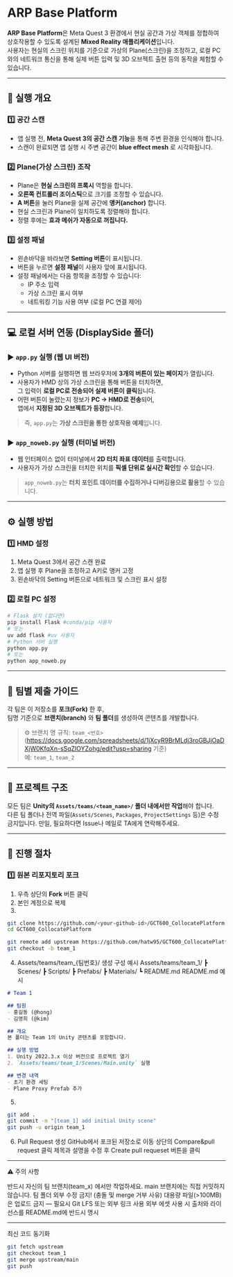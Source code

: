 # ARP Base Platform

**ARP Base Platform**은 Meta Quest 3 환경에서 현실 공간과 가상 객체를 정합하여 상호작용할 수 있도록 설계된 **Mixed Reality 애플리케이션**입니다.  
사용자는 현실의 스크린 위치를 기준으로 가상의 Plane(스크린)을 조정하고, 로컬 PC와의 네트워크 통신을 통해 실제 버튼 입력 및 3D 오브젝트 출현 등의 동작을 체험할 수 있습니다.

---

## 🏁 실행 개요

### 1️⃣ 공간 스캔
- 앱 실행 전, **Meta Quest 3의 공간 스캔 기능**을 통해 주변 환경을 인식해야 합니다.
- 스캔이 완료되면 앱 실행 시 주변 공간이 **blue effect mesh** 로 시각화됩니다.

### 2️⃣ Plane(가상 스크린) 조작
- Plane은 **현실 스크린의 프록시** 역할을 합니다.
- **오른쪽 컨트롤러 조이스틱**으로 크기를 조정할 수 있습니다.
- **A 버튼**을 눌러 Plane을 실제 공간에 **앵커(anchor)** 합니다.
- 현실 스크린과 Plane이 일치하도록 정렬해야 합니다.
- 정렬 후에는 **효과 메쉬가 자동으로 꺼집니다.**

### 3️⃣ 설정 패널
- 왼손바닥을 바라보면 **Setting 버튼**이 표시됩니다.  
- 버튼을 누르면 **설정 패널**이 사용자 앞에 표시됩니다.
- 설정 패널에서는 다음 항목을 조정할 수 있습니다:
  - IP 주소 입력  
  - 가상 스크린 표시 여부  
  - 네트워킹 기능 사용 여부 (로컬 PC 연결 제어)

---

## 💻 로컬 서버 연동 (DisplaySide 폴더)

### ▶ `app.py` 실행 (웹 UI 버전)
- Python 서버를 실행하면 웹 브라우저에 **3개의 버튼이 있는 페이지**가 열립니다.
- 사용자가 HMD 상의 가상 스크린을 통해 버튼을 터치하면,  
  그 입력이 **로컬 PC로 전송되어 실제 버튼이 클릭**됩니다.
- 어떤 버튼이 눌렸는지 정보가 **PC → HMD로 전송**되어,  
  앱에서 **지정된 3D 오브젝트가 등장**합니다.

> 즉, `app.py`는 **가상 스크린을 통한 상호작용 예제**입니다.

### ▶ `app_noweb.py` 실행 (터미널 버전)
- 웹 인터페이스 없이 터미널에서 **2D 터치 좌표 데이터**를 출력합니다.
- 사용자가 가상 스크린을 터치한 위치를 **픽셀 단위로 실시간 확인**할 수 있습니다.

> `app_noweb.py`는 **터치 포인트 데이터를 수집하거나 디버깅용으로 활용**할 수 있습니다.

---

## ⚙️ 실행 방법

### 1️⃣ HMD 설정
1. Meta Quest 3에서 공간 스캔 완료  
2. 앱 실행 후 Plane을 조정하고 A키로 앵커 고정  
3. 왼손바닥의 Setting 버튼으로 네트워크 및 스크린 표시 설정

### 2️⃣ 로컬 PC 설정
```bash
# Flask 설치 (없다면)
pip install Flask #conda/pip 사용자
# 또는
uv add flask #uv 사용자
# Python 서버 실행
python app.py
# 또는
python app_noweb.py
```

---

## 🧩 팀별 제출 가이드

각 팀은 이 저장소를 **포크(Fork)** 한 후,  
팀명 기준으로 **브랜치(branch)** 와 **팀 폴더**를 생성하여 콘텐츠를 개발합니다.

> ⚙️ 브랜치 명 규칙: `team_<번호>` (https://docs.google.com/spreadsheets/d/1jXcyR9BrMLdj3roGBJjOaDXjW0KfqXn-sSqZlOYZohg/edit?usp=sharing 기준)  
> 예: `team_1`, `team_2`

---

## 📂 프로젝트 구조

모든 팀은 **Unity의 `Assets/teams/<team_name>/` 폴더 내에서만 작업**해야 합니다.  
다른 팀 폴더나 전역 파일(`Assets/Scenes`, `Packages`, `ProjectSettings` 등)은 수정 금지입니다. 만일, 필요하다면 Issue나 메일로 TA에게 연락해주세요. 

---

## 🚀 진행 절차

### 1️⃣ 원본 리포지토리 포크
1. 우측 상단의 **Fork** 버튼 클릭  
2. 본인 계정으로 복제
3.
```bash
git clone https://github.com/<your-github-id>/GCT600_CollocatePlatform.git
cd GCT600_CollocatePlatform

git remote add upstream https://github.com/hatw95/GCT600_CollocatePlatform.git
git checkout -b team_1
```
4. Assets/teams/team_{팀번호}/ 생성
구성 예시
Assets/teams/team_1/
 ┣ Scenes/
 ┣ Scripts/
 ┣ Prefabs/
 ┣ Materials/
 ┗ README.md
README.md 예시
```markdown
# Team 1

## 팀원
- 홍길동 (@hong)
- 김영희 (@kim)

## 개요
본 폴더는 Team 1의 Unity 콘텐츠를 포함합니다.

## 실행 방법
1. Unity 2022.3.x 이상 버전으로 프로젝트 열기  
2. `Assets/teams/team_1/Scenes/Main.unity` 실행

## 변경 내역
- 초기 환경 세팅
- Plane Proxy Prefab 추가
```
5.
```bash
git add .
git commit -m "[team_1] add initial Unity scene"
git push -u origin team_1
```

6. Pull Request 생성
GitHub에서 포크된 저장소로 이동
상단의 Compare&pull request 클릭
제목과 설명을 수정 후 Create pull requeset 버튼을 클릭

---

⚠️ 주의 사항

반드시 자신의 팀 브랜치(team_x) 에서만 작업하세요.
main 브랜치에는 직접 커밋하지 않습니다.
팀 폴더 외부 수정 금지! (충돌 및 merge 거부 사유)
대용량 파일(>100MB)은 업로드 금지 — 필요시 Git LFS 또는 외부 링크 사용
외부 에셋 사용 시 출처와 라이선스를 README.md에 반드시 명시

---

최신 코드 동기화
```bash
git fetch upstream
git checkout team_1
git merge upstream/main
git push
```

